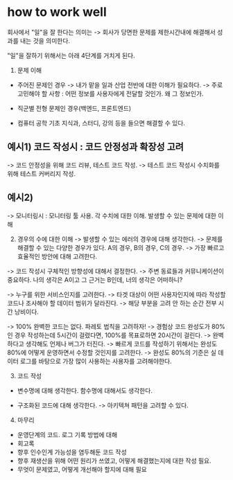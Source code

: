 # how to work well

회사에서 "일"을 잘 한다는 의미는
-> 회사가 당면한 문제를 제한시간내에 해결해서 성과를 내는 것을 의미한다.

"일"을 잘하기 위해서는 아래 4단계를 거치게 된다.

1. 문제 이해
- 주어진 문제인 경우
-> 내가 맡을 일과 산업 전반에 대한 이해가 필요하다.
-> 주로 고민해야 할 사항 : 어떤 정보를 사용자에게 전달할 것인가. 왜 그 정보인가.

- 직군별 전형 문제인 경우(백엔드, 프론트엔드)
- 컴퓨터 공학 기초 지식과, 스터디, 강의 등을 들으면 해결할 수 있다.
 
## 예시1) 코드 작성시 : 코드 안정성과 확장성 고려
-> 코드 안정성을 위해 코드 리뷰, 테스트 코드 작성. 
-> 테스트 코드 작성시 수치화를 위해 테스트 커버리지 작성. 

## 예시2)
-> 모니터링시 : 모니터링 툴 사용. 각 수치에 대한 이해. 발생할 수 있는 문제에 대한 이해


2. 경우의 수에 대한 이해
-> 발생할 수 있는 에러의 경우에 대해 생각한다.
-> 문제를 해결할 수 있는 다양한 경우가 있다. A의 경우, B의 경우, C의 경우.
-> 가장 빠르고 효율적인 방안에 대해 고려한다.

-> 코드 작성시 구체적인 방향성에 대해서 결정한다.
-> 주변 동료들과 커뮤니케이션이 중요하다. 나의 생각은 A이고 그 근거는 B인데, 너의 생각은 어떠하니?

-> 누구를 위한 서비스인지를 고려한다.
-> 타겟 대상이 어떤 사용자인지에 따라 작성할 코드나 조사해야 할 데이터 범위가 달라진다.
-> 해당 부분을 고려 안 하는 순간 전부 시간 낭비이다.

-> 100% 완벽한 코드는 없다. 파레토 법칙을 고려하자!
-> 경험상 코드 완성도가 80%인 경우 작성하는데 5시간이 걸렸다면, 100%를 목표로하면 20시간이 걸린다.
-> 완벽하다고 생각해도 언제나 버그가 터진다.
-> 빠르게 코드를 작성하기 위해서는 완성도 80%에 어떻게 운영하면서 수정할 것인지를 고려한다.
-> 완성도 80%의 기준은 실 데이터 로그를 바탕으로 가장 많이 사용하는 사용자를 고려해야한다.

3. 코드 작성
- 변수명에 대해 생각한다. 함수명에 대해서도 생각한다.

- 구조화된 코드에 대해 생각한다.
-> 아키텍쳐 패턴을 고려할 수 있다.

4. 마무리
- 운영단계의 코드. 로그 기록 방법에 대해
- 회고록
- 향후 인수인계 가능성을 염두해둔 코드 작성
- 향후 재생산을 위해 어떤 원리가 쓰였고, 어떻게 해결했는지에 대한 작성 필요.
- 무엇이 문제였고, 어떻게 개선해야 할지에 대해 필요